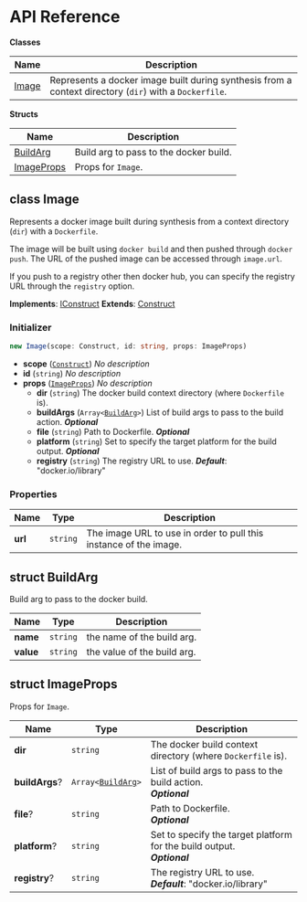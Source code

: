 # API Reference

**Classes**

Name|Description
----|-----------
[Image](#cdk8s-image-image)|Represents a docker image built during synthesis from a context directory (`dir`) with a `Dockerfile`.


**Structs**

Name|Description
----|-----------
[BuildArg](#cdk8s-image-buildarg)|Build arg to pass to the docker build.
[ImageProps](#cdk8s-image-imageprops)|Props for `Image`.



## class Image  <a id="cdk8s-image-image"></a>

Represents a docker image built during synthesis from a context directory (`dir`) with a `Dockerfile`.

The image will be built using `docker build` and then pushed through `docker
push`. The URL of the pushed image can be accessed through `image.url`.

If you push to a registry other then docker hub, you can specify the registry
URL through the `registry` option.

__Implements__: [IConstruct](#constructs-iconstruct)
__Extends__: [Construct](#constructs-construct)

### Initializer




```ts
new Image(scope: Construct, id: string, props: ImageProps)
```

* **scope** (<code>[Construct](#constructs-construct)</code>)  *No description*
* **id** (<code>string</code>)  *No description*
* **props** (<code>[ImageProps](#cdk8s-image-imageprops)</code>)  *No description*
  * **dir** (<code>string</code>)  The docker build context directory (where `Dockerfile` is). 
  * **buildArgs** (<code>Array<[BuildArg](#cdk8s-image-buildarg)></code>)  List of build args to pass to the build action. __*Optional*__
  * **file** (<code>string</code>)  Path to Dockerfile. __*Optional*__
  * **platform** (<code>string</code>)  Set to specify the target platform for the build output. __*Optional*__
  * **registry** (<code>string</code>)  The registry URL to use. __*Default*__: "docker.io/library"



### Properties


Name | Type | Description 
-----|------|-------------
**url** | <code>string</code> | The image URL to use in order to pull this instance of the image.



## struct BuildArg  <a id="cdk8s-image-buildarg"></a>


Build arg to pass to the docker build.



Name | Type | Description 
-----|------|-------------
**name** | <code>string</code> | the name of the build arg.
**value** | <code>string</code> | the value of the build arg.



## struct ImageProps  <a id="cdk8s-image-imageprops"></a>


Props for `Image`.



Name | Type | Description 
-----|------|-------------
**dir** | <code>string</code> | The docker build context directory (where `Dockerfile` is).
**buildArgs**? | <code>Array<[BuildArg](#cdk8s-image-buildarg)></code> | List of build args to pass to the build action.<br/>__*Optional*__
**file**? | <code>string</code> | Path to Dockerfile.<br/>__*Optional*__
**platform**? | <code>string</code> | Set to specify the target platform for the build output.<br/>__*Optional*__
**registry**? | <code>string</code> | The registry URL to use.<br/>__*Default*__: "docker.io/library"

